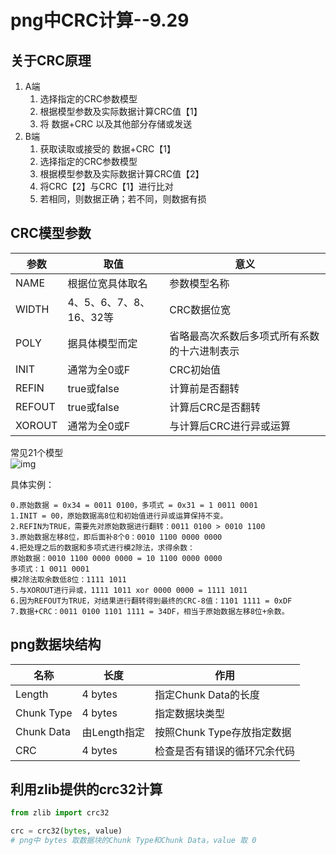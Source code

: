 #  png中CRC计算--9.29
## 关于CRC原理  
1. A端  
    1. 选择指定的CRC参数模型
    2. 根据模型参数及实际数据计算CRC值【1】
    3. 将 数据+CRC 以及其他部分存储或发送
2. B端
    1. 获取读取或接受的 数据+CRC【1】
    2. 选择指定的CRC参数模型
    3. 根据模型参数及实际数据计算CRC值【2】
    4. 将CRC【2】与CRC【1】进行比对
    5. 若相同，则数据正确；若不同，则数据有损

## CRC模型参数
|参数|取值|意义|
|---|---|---|
|NAME|根据位宽具体取名|参数模型名称|
|WIDTH|4、5、6、7、8、16、32等|CRC数据位宽|
|POLY|据具体模型而定|省略最高次系数后多项式所有系数的十六进制表示|
|INIT|通常为全0或F|CRC初始值|
|REFIN|true或false|计算前是否翻转|
|REFOUT|true或false|计算后CRC是否翻转|
|XOROUT|通常为全0或F|与计算后CRC进行异或运算|

常见21个模型  
![img](C:\Users\cao_j\Documents\笔记\v2-91f148259b466e4a75a10c6607370855_1440w.jpg)  

具体实例：  
```
0.原始数据 = 0x34 = 0011 0100，多项式 = 0x31 = 1 0011 0001
1.INIT = 00，原始数据高8位和初始值进行异或运算保持不变。
2.REFIN为TRUE，需要先对原始数据进行翻转：0011 0100 > 0010 1100
3.原始数据左移8位，即后面补8个0：0010 1100 0000 0000
4.把处理之后的数据和多项式进行模2除法，求得余数：
原始数据：0010 1100 0000 0000 = 10 1100 0000 0000
多项式：1 0011 0001
模2除法取余数低8位：1111 1011
5.与XOROUT进行异或，1111 1011 xor 0000 0000 = 1111 1011 
6.因为REFOUT为TRUE，对结果进行翻转得到最终的CRC-8值：1101 1111 = 0xDF
7.数据+CRC：0011 0100 1101 1111 = 34DF，相当于原始数据左移8位+余数。
```


## png数据块结构
|名称|长度|作用|
| ---| --- |--- |
|Length|4 bytes|指定Chunk Data的长度|
|Chunk Type|4 bytes|指定数据块类型|
|Chunk Data|由Length指定|按照Chunk Type存放指定数据|
|CRC|4 bytes|检查是否有错误的循环冗余代码| 


## 利用zlib提供的crc32计算
```python
from zlib import crc32

crc = crc32(bytes, value)
# png中 bytes 取数据块的Chunk Type和Chunk Data，value 取 0
```
